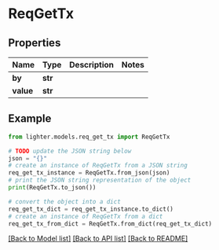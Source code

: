 # ReqGetTx


## Properties

Name | Type | Description | Notes
------------ | ------------- | ------------- | -------------
**by** | **str** |  | 
**value** | **str** |  | 

## Example

```python
from lighter.models.req_get_tx import ReqGetTx

# TODO update the JSON string below
json = "{}"
# create an instance of ReqGetTx from a JSON string
req_get_tx_instance = ReqGetTx.from_json(json)
# print the JSON string representation of the object
print(ReqGetTx.to_json())

# convert the object into a dict
req_get_tx_dict = req_get_tx_instance.to_dict()
# create an instance of ReqGetTx from a dict
req_get_tx_from_dict = ReqGetTx.from_dict(req_get_tx_dict)
```
[[Back to Model list]](../README.md#documentation-for-models) [[Back to API list]](../README.md#documentation-for-api-endpoints) [[Back to README]](../README.md)


